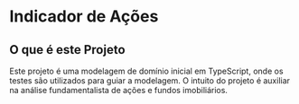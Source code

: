 # Indicador de Ações

## O que é este Projeto

Este projeto é uma modelagem de domínio inicial em TypeScript, onde os testes são utilizados para guiar a modelagem. O intuito do projeto é auxiliar na análise fundamentalista de ações e fundos imobiliários.